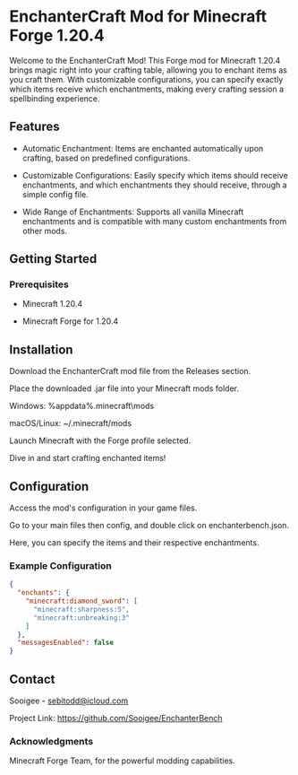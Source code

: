 # EnchanterCraft Mod for Minecraft Forge 1.20.4


Welcome to the EnchanterCraft Mod! This Forge mod for Minecraft 1.20.4 brings magic right into your crafting table, allowing you to enchant items as you craft them. With customizable configurations, you can specify exactly which items receive which enchantments, making every crafting session a spellbinding experience.

## Features

* Automatic Enchantment: Items are enchanted automatically upon crafting, based on predefined configurations.

* Customizable Configurations: Easily specify which items should receive enchantments, and which enchantments they should receive, through a simple config file.

* Wide Range of Enchantments: Supports all vanilla Minecraft enchantments and is compatible with many custom enchantments from other mods.


## Getting Started


### Prerequisites

* Minecraft 1.20.4

* Minecraft Forge for 1.20.4 


## Installation

Download the EnchanterCraft mod file from the Releases section.

Place the downloaded .jar file into your Minecraft mods folder.

Windows: %appdata%\.minecraft\mods

macOS/Linux: ~/.minecraft/mods

Launch Minecraft with the Forge profile selected.

Dive in and start crafting enchanted items!

## Configuration

Access the mod's configuration in your game files.

Go to your main files then config, and double click on enchanterbench.json.

Here, you can specify the items and their respective enchantments.

### Example Configuration
```json
{
  "enchants": {
    "minecraft:diamond_sword": [
      "minecraft:sharpness:5",
      "minecraft:unbreaking:3"
    ]
  },
  "messagesEnabled": false
}
```
## Contact

Sooigee - sebitodd@icloud.com

Project Link: https://github.com/Sooigee/EnchanterBench

### Acknowledgments
Minecraft Forge Team, for the powerful modding capabilities.
